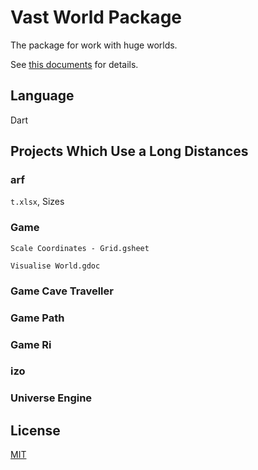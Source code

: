 # Vast World Package

The package for work with huge worlds.

See [this documents](https://figma.com/file/Np1acApZpXG5KtyjhajIz0/Universe?type=whiteboard&node-id=0%3A1&t=WXq9ytZJ8Z8xyw6j-1)
for details.

## Language

Dart

## Projects Which Use a Long Distances

### arf

`t.xlsx`, Sizes

### Game

`Scale Coordinates - Grid.gsheet`

`Visualise World.gdoc`

### Game Cave Traveller

### Game Path

### Game Ri

### izo

### Universe Engine

## License

[MIT](LICENSE)
